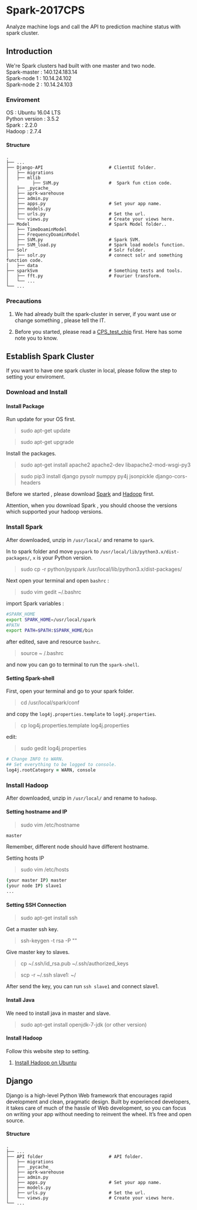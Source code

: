 # Spark-2017CPS
Analyze machine logs and call the  API to prediction machine status with spark cluster.

## Introduction
We're Spark clusters had built with one master and two node.      
Spark-master : 140.124.183.14     
Spark-node 1 : 10.14.24.102     
Spark-node 2 : 10.14.24.103

### Enviroment
OS : Ubuntu 16.04 LTS       
Python version : 3.5.2      
Spark : 2.2.0     
Hadoop : 2.7.4

#### Structure
>
    .
    ├── ...
    ├── Django-API                         # ClientUI folder.
    │   ├── migrations                    
    │   ├── mllib                          
    │         ├── SVM.py                   #  Spark fun ction code.
    │   ├── _pycache_                      
    │   ├── aprk-warehouse                 
    │   ├── admin.py         
    │   ├── apps.py                        # Set your app name.
    │   ├── models.py         
    │   ├── urls.py                        # Set the url.
    │   └── views.py                       # Create your views here.
    ├── Model                              # Spark Model folder..
    │   ├── TimeDoaminModel                  
    │   ├── FrequencyDoaminModel                          
    │   ├── SVM.py                         # Spark SVM.
    │   ├── SVM_load.py                    # Spark load models function.          
    ├── Solr                               # Solr folder.
    │   ├── solr.py                        # connect solr and something function code.
    │   ├── data                           
    ├── sparkSvm                           # Something tests and tools.
    │   ├── fft.py                         # Fourier transform.
    │   └── ...                              
    └── ...    



### Precautions
1. We had already built the spark-cluster in server, if you want use or change something , please tell the IT.

2. Before you started, please read a [CPS_test_chip](http://140.124.183.8/104598027/spark_web/tree/master/cps_test_chip) first. Here has some note you to know.


## Establish Spark Cluster
If you want to have one spark cluster in local, please follow the step to setting your enviroment.

### Download and Install 
#### Install Package
Run update for your OS first.
> sudo apt-get update

> sudo apt-get upgrade

Install the packages.
> sudo apt-get install apache2 apache2-dev libapache2-mod-wsgi-py3

>sudo pip3 install django pysolr numppy py4j  jsonpickle django-cors-headers
   
Before we started , please download [Spark](https://spark.apache.org/downloads.html) and [Hadoop](http://hadoop.apache.org/#Download+Hadoop) first.          

Attention, when you download Spark , you should choose the versions which supported your hadoop versions. 

### Install Spark     
After downloaded, unzip in `/usr/local/` and rename to `spark`.

In to spark folder and move `pyspark` to `/usr/local/lib/python3.x/dist-packages/`, `x` is your Python version.
>sudo cp -r python/pyspark /usr/local/lib/python3.x/dist-packages/

Next open your terminal and open `bashrc` :
> sudo vim gedit ~/.bashrc      

import Spark variables :
``` zsh
#SPARK_HOME
export SPARK_HOME=/usr/local/spark
#PATH
export PATH=$PATH:$SPARK_HOME/bin
```
after edited, save and resource `bashrc`.
>source ~ /.bashrc      

and now you can go to terminal to run the `spark-shell`.

#### Setting Spark-shell
First, open your terminal and go to your spark folder.
> cd /usr/local/spark/conf

and copy the `log4j.properties.template` to `log4j.properties`.
> cp log4j.properties.template log4j.properties

edit:
> sudo gedit log4j.properties
```zsh
# Change INFO to WARN.
## Set everything to be logged to console.
log4j.rootCategory = WARN, console
```
### Install Hadoop
After downloaded, unzip in `/usr/local/` and rename to `hadoop`.
#### Setting hostname and IP
> sudo vim /etc/hostname
```zsh
master
```
Remember, different node should have different hostname.

Setting hosts IP
> sudo vim /etc/hosts
```zsh
(your master IP) master
(your node IP) slave1
...
```
#### Setting SSH Connection
> sudo apt-get install ssh

Get a master ssh key.
> ssh-keygen -t rsa -P ""

Give master key to slaves.
> cp ~/.ssh/id_rsa.pub ~/.ssh/authorized_keys

> scp -r ~/.ssh slave1: ~/

After send the key, you can run `ssh slave1` and connect slave1.

#### Install Java 
We need to install java in master and slave.
> sudo apt-get install openjdk-7-jdk  (or other version)        

#### Install Hadoop 

Follow this website step to setting.

1. [Install Hadoop on Ubuntu](https://jerrynest.io/install-hadoop-on-ubuntu/)

## Django
Django is a high-level Python Web framework that encourages rapid development and clean, pragmatic design. Built by experienced developers, it takes care of much of the hassle of Web development, so you can focus on writing your app without needing to reinvent the wheel. It’s free and open source.

#### Structure
>
    .
    ├── ...
    ├── API folder                         # API folder.
    │   ├── migrations                    
    │   ├── _pycache_                      
    │   ├── aprk-warehouse                 
    │   ├── admin.py         
    │   ├── apps.py                        # Set your app name.
    │   ├── models.py         
    │   ├── urls.py                        # Set the url.
    │   └── views.py                       # Create your views here.
    └── ...    

